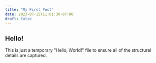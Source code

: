 ```yaml
---
title: "My First Post"
date: 2023-07-15T11:01:30-07:00
draft: false
---
```


## Hello!

This is just a temporary "Hello, World!" file to
ensure all of the structural details are captured.
